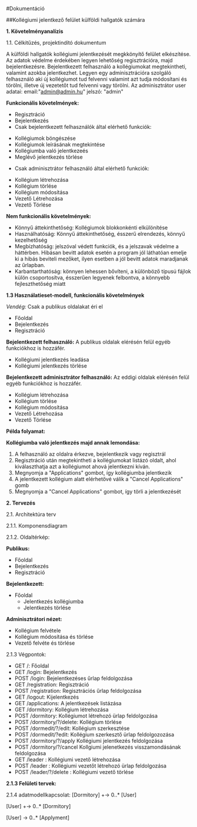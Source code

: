 #Dokumentáció

##Kollégiumi jelentkező felület külföldi hallgatók számára

__1. Követelményanalízis__

1.1. Célkitűzés, projektindító dokumentum

A külföldi hallgatók kollégiumi jelentkezését megkkönyítő felület elkészítése.
Az adatok védelme érdekében legyen lehetőség regisztrációra, majd bejelentkezésre. Bejelentkezett felhasználó a kollégiumokat megtekintheti, valamint azokba jelentkezhet.
Legyen egy adminisztrációra szolgáló felhasználó aki új kollégiumot tud felvenni valamint azt tudja módosítani és törölni, illetve új vezetetőt tud felvenni vagy törölni. 
Az adminisztrátor user adatai: email:"admin@admin.hu" jelszó: "admin"

__Funkcionális követelmények:__

- Regisztráció
- Bejelentkezés
- Csak bejelentkezett felhasználók által elérhető funkciók:
 * Kollégiumok böngészése
 * Kollégiumok leírásának megtekintése
 * Kollégiumba való jelentkezeés
 * Meglévő jelentkezés törlése
- Csak adminisztrátor felhasználó által elérhető funkciók:
* Kollégium létrehozása
* Kollégium törlése
* Kollégium módosítása
* Vezető Létrehozása
* Vezető Törlése


__Nem funkcionális követelmények:__

- Könnyű áttekinthetőség: Kollégiumok blokkonkénti elkülönítése
- Használhatóság: Könnyű áttekinthetőség, ésszerű elrendezés, könnyű kezelhetőség
- Megbízhatóság: jelszóval védett funkciók, és a jelszavak védelme a háttérben. Hibásan bevitt adatok esetén a program jól láthatóan emelje ki a hibás beviteli mezőket, ilyen esetben a jól bevitt adatok maradjanak az űrlapban.
- Karbantarthatóság: könnyen lehessen bővíteni, a különböző típusú fájlok külön csoportosítva, ésszerűen legyenek felbontva, a könnyebb fejleszthetőség miatt

__1.3 Használatieset-modell, funkcionális követelmények__

_Vendég:_ Csak a publikus oldalakat éri el
- Főoldal
- Bejelentkezés
- Regisztráció

__Bejelentkezett felhasználó:__ A publikus oldalak elérésén felül egyéb funkciókhoz is hozzáfér.
- Kollégiumi jelentkezés leadása
- Kollégiumi jelentkezés törlése

__Bejelentkezett adminisztrátor felhasználó:__ Az eddigi oldalak elérésén felül egyéb funkciókhoz is hozzáfér.
* Kollégium létrehozása
* Kollégium törlése
* Kollégium módosítása
* Vezető Létrehozása
* Vezető Törlése


__Példa folyamat:__

__Kollégiumba való jelentkezés majd annak lemondása:__
1. A felhasználó az oldalra érkezve, bejelentkezik vagy regisztrál
2. Regisztráció után megtekintheti a kollégiumokat listázó oldalt, ahol kiválaszthatja azt a kollégiumot ahová jelentkezni kíván.
3. Megnyomja a "Applications" gombot, így kollégiumba jelentkezik
4. A jelentkezett kollégium alatt elérhetővé válik a "Cancel Applications" gomb
5. Megnyomja a "Cancel Applications" gombot, így törli a jelentkezését



__2. Tervezés__

2.1. Architektúra terv

2.1.1. Komponensdiagram


2.1.2. Oldaltérkép:

__Publikus:__
* Főoldal
* Bejelentkezés
* Regisztráció

__Bejelentkezett:__
* Főoldal
  * Jelentkezés kollégiumba
  * Jelentkezés törlése

__Adminisztrátori nézet:__
* Kollégium felvétele
* Kollégium módosítása és törlése
* Vezető felvéte és törlése

2.1.3 Végpontok:
* GET /: Főoldal
* GET /login: Bejelentkezés
* POST /login: Bejelentkezéses űrlap feldolgozása
* GET /registration: Regisztráció
* POST /registration: Regisztrációs űrlap feldolgozása
* GET /logout: Kijelentkezés
* GET /applications: A jelentkezések listázása
* GET /dormitory: Kollégium létrehozása
* POST /dormitory: Kollégiumot létrehozó ürlap feldolgozása 
* POST /dormitory/?/delete: Kollégium törlése
* POST /dormedit/?/edit: Kollégium szerkesztése
* POST /dormedit/?edit: Kollégium szerkesztő ürlap feldolgozozása 
* POST /dormitory/?/apply Kollégiumi jelentkezés feldolgozása
* POST /dormitory/?/cancel Kollgiumi jelenetkezés visszamondásának feldolgozása
* GET /leader : Kollégiumi vezető létrehozása
* POST /leader : Kollégiumi vezetőt létrehozó ürlap feldolgozása
* POST /leader/?/delete : Kollégiumi vezető törlése



__2.1.3 Felületi tervek:__


2.1.4 adatmodellkapcsolat:
[Dormitory] +-> 0..* [User]

[User]  +-> 0..* [Dormitory]

[User] -> 0..* [Applyment]
